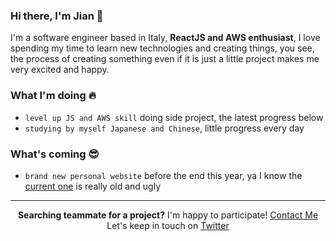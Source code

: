 ### Hi there, I'm Jian 👋

I'm a software engineer based in Italy, **ReactJS and AWS enthusiast**, I love spending my time to learn new technologies and creating things, you see, the process of creating something even if it is just a little project makes me very excited and happy.

### What I'm doing 🔥

- `level up JS and AWS skill` doing side project, the latest progress below
- `studying by myself Japanese and Chinese`, little progress every day

### What's coming 😎

- `brand new personal website` before the end this year, ya I know the [current one](https://zhoujian.now.sh) is really old and ugly

<hr>  

<p align="center">
 <b>Searching teammate for a project?</b> I'm happy to participate! <a href="mailto:jian.zhou@mail.polimi.it">Contact Me</a><br>
 Let's keep in touch on <a href="https://twitter.com/ZhouJian26">Twitter</a>
</p>
 
